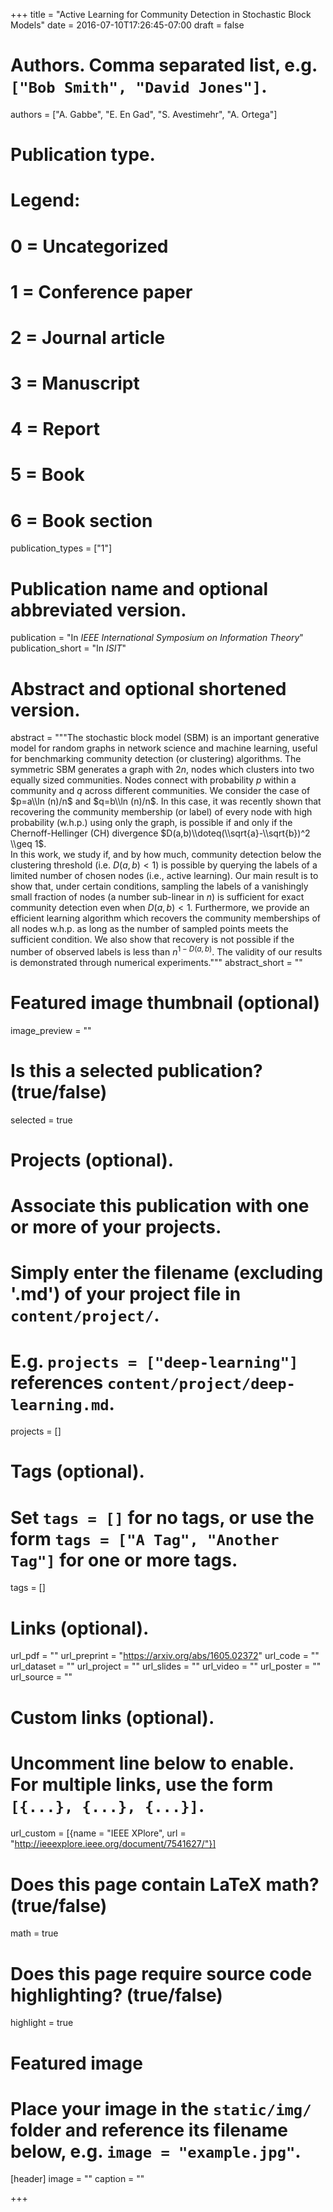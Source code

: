 +++
title = "Active Learning for Community Detection in Stochastic Block Models"
date = 2016-07-10T17:26:45-07:00
draft = false

# Authors. Comma separated list, e.g. `["Bob Smith", "David Jones"]`.
authors = ["A. Gabbe", "E. En Gad", "S. Avestimehr",  "A. Ortega"]

# Publication type.
# Legend:
# 0 = Uncategorized
# 1 = Conference paper
# 2 = Journal article
# 3 = Manuscript
# 4 = Report
# 5 = Book
# 6 = Book section
publication_types = ["1"]

# Publication name and optional abbreviated version.
publication = "In *IEEE International Symposium on Information Theory*"
publication_short = "In *ISIT*"

# Abstract and optional shortened version.
abstract = """The stochastic block model (SBM) is an important generative model for random graphs in network science and machine learning, useful for benchmarking community detection (or clustering) algorithms. The symmetric SBM generates a graph with $2n$, nodes which clusters into two equally sized communities. Nodes connect with probability $p$ within a community and $q$ across different communities. We consider the case of $p=a\\ln (n)/n$ and $q=b\\ln (n)/n$. In this case, it was recently shown that recovering the community membership (or label) of every node with high probability (w.h.p.) using only the graph, is possible if and only if the Chernoff-Hellinger (CH) divergence $D(a,b)\\doteq(\\sqrt{a}-\\sqrt{b})^2 \\geq 1$. <br>In this work, we study if, and by how much, community detection below the clustering threshold (i.e. $D(a,b)<1$) is possible by querying the labels of a limited number of chosen nodes (i.e., active learning). Our main result is to show that, under certain conditions, sampling the labels of a vanishingly small fraction of nodes (a number sub-linear in $n$) is sufficient for exact community detection even when $D(a,b)<1$. Furthermore, we provide an efficient learning algorithm which recovers the community memberships of all nodes w.h.p. as long as the number of sampled points meets the sufficient condition. We also show that recovery is not possible if the number of observed labels is less than $n^{1-D(a,b)}$. The validity of our results is demonstrated through numerical experiments."""
abstract_short = ""

# Featured image thumbnail (optional)
image_preview = ""

# Is this a selected publication? (true/false)
selected = true

# Projects (optional).
#   Associate this publication with one or more of your projects.
#   Simply enter the filename (excluding '.md') of your project file in `content/project/`.
#   E.g. `projects = ["deep-learning"]` references `content/project/deep-learning.md`.
projects = []

# Tags (optional).
#   Set `tags = []` for no tags, or use the form `tags = ["A Tag", "Another Tag"]` for one or more tags.
tags = []

# Links (optional).
url_pdf = ""
url_preprint = "https://arxiv.org/abs/1605.02372"
url_code = ""
url_dataset = ""
url_project = ""
url_slides = ""
url_video = ""
url_poster = ""
url_source = ""

# Custom links (optional).
#   Uncomment line below to enable. For multiple links, use the form `[{...}, {...}, {...}]`.
url_custom  = [{name = "IEEE XPlore", url = "http://ieeexplore.ieee.org/document/7541627/"}]

# Does this page contain LaTeX math? (true/false)
math = true

# Does this page require source code highlighting? (true/false)
highlight = true

# Featured image
# Place your image in the `static/img/` folder and reference its filename below, e.g. `image = "example.jpg"`.
[header]
image = ""
caption = ""

+++
